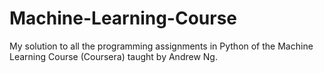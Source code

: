 # Machine-Learning-Course

My solution to all the programming assignments in Python of the Machine Learning Course (Coursera) taught by Andrew Ng.
